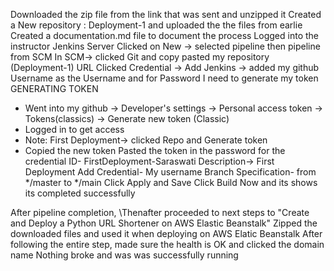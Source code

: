 Downloaded the zip file from the link that was sent and unzipped it
Created a New repository : Deployment-1 and uploaded the the files from earlie
Created a documentation.md file to document the process
Logged into the instructor Jenkins Server
Clicked on New -> selected pipeline then pipeline from SCM
In SCM-> clicked Git and copy pasted my repository (Deployment-1) URL
Clicked Credential -> Add Jenkins -> added my github Username as the Username and for Password I need to generate my token
GENERATING TOKEN
- Went into my github -> Developer's settings -> Personal access token -> Tokens(classics) -> Generate new token (Classic)
- Logged in to get access
- Note: First Deployment-> clicked Repo and Generate token
- Copied the new token
Pasted the token in the password for the credential
ID- FirstDeployment-Saraswati
Description-> First Deployment
Add
Credential- My username
Branch Specification-  from */master to */main
Click Apply and Save
Click Build Now and its shows its completed successfully

After pipeline completion, \Thenafter proceeded to next steps to "Create and Deploy a Python URL Shortener on AWS Elastic Beanstalk"
Zipped the downloaded files and used it when deploying on AWS Elatic Beanstalk
After following the entire step, made sure the health is OK and clicked the domain name
Nothing broke and was was successfully running
